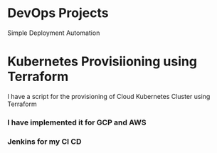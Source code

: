 # DevOps Projects

Simple Deployment Automation 


# Kubernetes Provisiioning using Terraform

I have a script for the provisioning of Cloud Kubernetes Cluster using Terraform

### I have implemented it for GCP and AWS


### Jenkins for my CI CD

